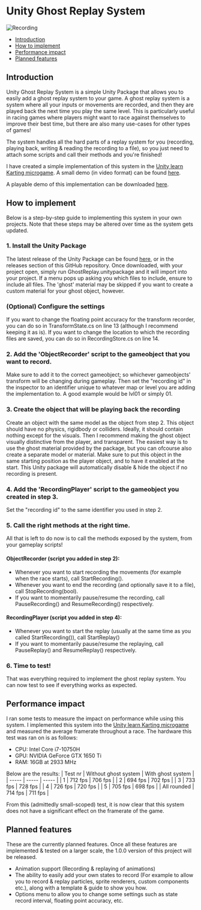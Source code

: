 # Unity Ghost Replay System

![Recording](https://github.com/MaikelHendrikx1/Unity-Ghost-Replay-System/assets/84376526/0f2fe66c-51e9-4aa0-af91-55eec77ff0a8)


  * [Introduction](#introduction)
  * [How to implement](#how-to-implement)
  * [Performance impact](#performance-impact)
  * [Planned features](#planned-features)

## Introduction

Unity Ghost Replay System is a simple Unity Package that allows you to easily add a ghost replay system to your game. A ghost replay system is a system where all your inputs or movements are recorded, and then they are played back the next time you play the same level.
This is particularly useful in racing games where players might want to race against themselves to improve their best time, but there are also many use-cases for other types of games!

The system handles all the hard parts of a replay system for you (recording, playing back, writing & reading the recording to a file), so you just need to attach some scripts and call their methods and you're finished!

I have created a simple implementation of this system in the [Unity learn Karting microgame](https://assetstore.unity.com/packages/templates/unity-learn-karting-microgame-urp-150956). 
A small demo (in video format) can be found [here](https://www.youtube.com/watch?v=GKyJadbZ9KA).

A playable demo of this implementation can be downloaded [here](https://drive.google.com/file/d/1x-S__PTNgi36afmh1kk8dVm3Efq-BywO/view?usp=sharing).


## How to implement

Below is a step-by-step guide to implementing this system in your own projects. Note that these steps may be altered over time as the system gets updated.

### 1. Install the Unity Package
   
The latest release of the Unity Package can be found [here](https://github.com/MaikelHendrikx1/Unity-Ghost-Replay-System/releases), or in the releases section of this GitHub repository.
Once downloaded, with your project open, simply run GhostReplay.unitypackage and it will import into your project. If a menu pops up asking you which files to include, ensure to include all files. 
The 'ghost' material may be skipped if you want to create a custom material for your ghost object, however.


### (Optional) Configure the settings

If you want to change the floating point accuracy for the transform recorder, you can do so in TransformState.cs on line 13 (although I recommend keeping it as is).
If you want to change the location to which the recording files are saved, you can do so in RecordingStore.cs on line 14.


### 2. Add the 'ObjectRecorder' script to the gameobject that you want to record.

Make sure to add it to the correct gameobject; so whichever gameobjects' transform will be changing during gameplay. Then set the "recording id" in the inspector to an identifier unique to whatever map or level you are adding the implementation to.
A good example would be lvl01 or simply 01.


### 3. Create the object that will be playing back the recording

Create an object with the same model as the object from step 2. This object should have no physics, rigidbody or colliders. Ideally, it should contain nothing except for the visuals. 
Then I recommend making the ghost object visually distinctive from the player, and transparent. The easiest way is to use the ghost material provided by the package, but you can ofcourse also create a separate model or material.
Make sure to put this object in the same starting position as the player object, and to have it enabled at the start. This Unity package will automatically disable & hide the object if no recording is present.


### 4. Add the 'RecordingPlayer' script to the gameobject you created in step 3.

Set the "recording id" to the same identifier you used in step 2.


### 5. Call the right methods at the right time.

All that is left to do now is to call the methods exposed by the system, from your gameplay scripts!

#### ObjectRecorder (script you added in step 2):
- Whenever you want to start recording the movements (for example when the race starts), call StartRecording().
- Whenever you want to end the recording (and optionally save it to a file), call StopRecording(bool).
- If you want to momentarily pause/resume the recording, call PauseRecording() and ResumeRecording() respectively.


#### RecordingPlayer (script you added in step 4):
- Whenever you want to start the replay (usually at the same time as you called StartRecording()), call StartReplay()
- If you want to momentarily pause/resume the replaying, call PauseReplay() and ResumeReplay() respectively.


### 6. Time to test!

That was everything required to implement the ghost replay system. You can now test to see if everything works as expected.



## Performance impact

I ran some tests to measure the impact on performance while using this system. I implemented this system into the [Unity learn Karting microgame](https://assetstore.unity.com/packages/templates/unity-learn-karting-microgame-urp-150956) and measured the average framerate throughout a race. The hardware this test was ran on is as follows:
- CPU: Intel Core i7-10750H
- GPU: NVIDIA GeForce GTX 1650 Ti
- RAM: 16GB at 2933 MHz

Below are the results:
| Test nr | Without ghost system | With ghost system |
| ----- | ----- | ----- |
| 1 | 712 fps | 706 fps |
| 2 | 694 fps | 702 fps |
| 3 | 733 fps | 728 fps |
| 4 | 726 fps | 720 fps |
| 5 | 705 fps | 698 fps |
| All rounded | 714 fps | 711 fps  |

From this (admittedly small-scoped) test, it is now clear that this system does not have a significant effect on the framerate of the game.


## Planned features
These are the currently planned features. Once all these features are implemented & tested on a larger scale, the 1.0.0 version of this project will be released.

- Animation support (Recording & replaying of animations)
- The ability to easily add your own states to record (For example to allow you to record & replay particles, sprite renderers, custom components etc.), along with a template & guide to show you how.
- Options menu to allow you to change some settings such as state record interval, floating point accuracy, etc.
